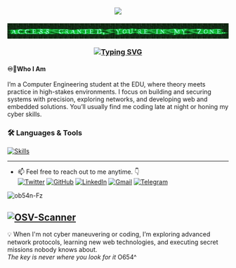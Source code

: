 <h3 align="center">
  
<img src="https://emojis.slackmojis.com/emojis/images/1531849430/4246/blob-sunglasses.gif?1531849430" width="60"/> 

![MasterHead](https://raw.githubusercontent.com/Obyo-techie/Assets/main/oobbzz1.png)

[![Typing SVG](https://readme-typing-svg.herokuapp.com?font=Fira+Code&weight=850&size=28&duration=2000&pause=1000&color=00FF7F&repeat=true&width=850&lines=Hey+I'm+Ob54n+Frez(Raxual-Prowler);A+Redspectre,+System+Architect+and+Purple+Team;From+Great+Ethiopia)](https://git.io/typing-svg)
</h3>

<h4>♾️🔆Who I Am</h4>  
<p>I’m a Computer Engineering student at the EDU, where theory meets practice in high-stakes environments. I focus on building and securing systems with precision, exploring networks, and developing web and embedded solutions. You’ll usually find me coding late at night or honing my cyber skills.</p>  


### 🛠️ Languages & Tools
[![Skills](https://skillicons.dev/icons?i=c,python,cpp,go,rust,bash,powershell,java,js,ts,php,ruby,lua,perl,swift,scala,html,css,git,linux,Parrot,docker,arch,redhat,raspberrypi,nginx,mysql,postgres,sqlite,regex,latex,vim,emacs,npm,nodejs,react&theme=dark)](https://skillicons.dev)

---
- 📫 Feel free to reach out to me anytime. 👇  
[![Twitter](https://img.shields.io/badge/-Twitter-1DA1F2?style=flat&logo=twitter&logoColor=white)](https://x.com/ObsanYoseph)  [![GitHub](https://img.shields.io/badge/-GitHub-181717?style=flat&logo=github&logoColor=white)](https://github.com/Obyo-Techie)  [![LinkedIn](https://img.shields.io/badge/-LinkedIn-0077B5?style=flat&logo=linkedin&logoColor=white)](https://www.linkedin.com/in/yourlinkedin/)  [![Gmail](https://img.shields.io/badge/-Gmail-D14836?style=flat&logo=gmail&logoColor=white)](mailto:obsanyoseph@gmail.com)  [![Telegram](https://img.shields.io/badge/-Telegram-26A5E4?style=flat&logo=telegram&logoColor=white)](@OObbz1)
<p align="left"> <img src="https://komarev.com/ghpvc/?username=Ob54n-Fz&label=Profile%20views&color=0e75b6&style=flat" alt="ob54n-Fz" /> </p>

[![OSV-Scanner](https://github.com/Ob54n-FZ/Ob54n-Fz/actions/workflows/osv-scanner.yml/badge.svg)](https://github.com/Ob54n-FZ/Ob54n-Fz/actions/workflows/osv-scanner.yml)
  ---
💡 When I'm not cyber maneuvering or coding, I’m exploring advanced network protocols, learning new web technologies, and executing secret missions nobody knows about.  
 *The key is never where you look for it*    O654^
 

